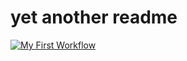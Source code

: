 # yet another readme

[![My First Workflow](https://github.com/eugjj/weatherapp/actions/workflows/main.yaml/badge.svg)](https://github.com/eugjj/weatherapp/actions/workflows/main.yaml)